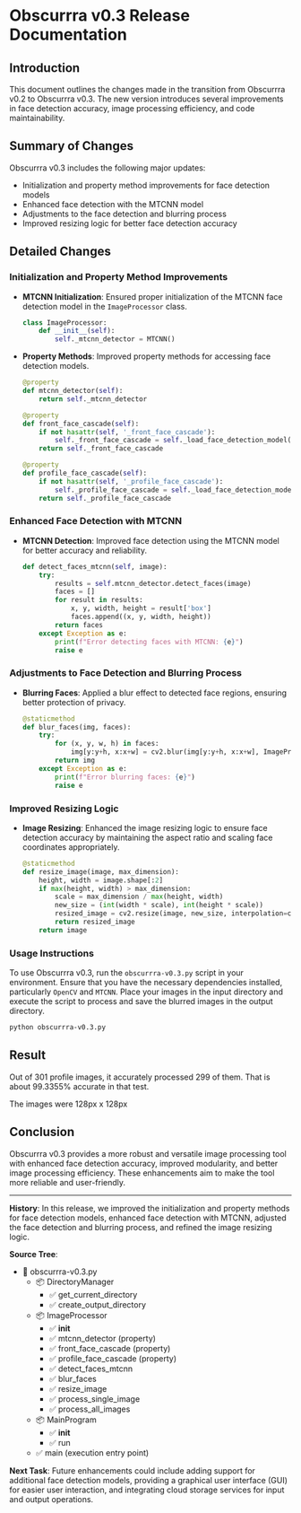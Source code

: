 # Obscurrra v0.3 Release Documentation

## Introduction

This document outlines the changes made in the transition from Obscurrra v0.2 to Obscurrra v0.3. The new version introduces several improvements in face detection accuracy, image processing efficiency, and code maintainability.

## Summary of Changes

Obscurrra v0.3 includes the following major updates:

- Initialization and property method improvements for face detection models
- Enhanced face detection with the MTCNN model
- Adjustments to the face detection and blurring process
- Improved resizing logic for better face detection accuracy

## Detailed Changes

### Initialization and Property Method Improvements

- **MTCNN Initialization**: Ensured proper initialization of the MTCNN face detection model in the `ImageProcessor` class.
  ```python
  class ImageProcessor:
      def __init__(self):
          self._mtcnn_detector = MTCNN()
  ```
- **Property Methods**: Improved property methods for accessing face detection models.
  ```python
  @property
  def mtcnn_detector(self):
      return self._mtcnn_detector

  @property
  def front_face_cascade(self):
      if not hasattr(self, '_front_face_cascade'):
          self._front_face_cascade = self._load_face_detection_model(self.front_face_cascade_path)
      return self._front_face_cascade

  @property
  def profile_face_cascade(self):
      if not hasattr(self, '_profile_face_cascade'):
          self._profile_face_cascade = self._load_face_detection_model(self.profile_face_cascade_path)
      return self._profile_face_cascade
  ```

### Enhanced Face Detection with MTCNN

- **MTCNN Detection**: Improved face detection using the MTCNN model for better accuracy and reliability.
  ```python
  def detect_faces_mtcnn(self, image):
      try:
          results = self.mtcnn_detector.detect_faces(image)
          faces = []
          for result in results:
              x, y, width, height = result['box']
              faces.append((x, y, width, height))
          return faces
      except Exception as e:
          print(f"Error detecting faces with MTCNN: {e}")
          raise e
  ```

### Adjustments to Face Detection and Blurring Process

- **Blurring Faces**: Applied a blur effect to detected face regions, ensuring better protection of privacy.
  ```python
  @staticmethod
  def blur_faces(img, faces):
      try:
          for (x, y, w, h) in faces:
              img[y:y+h, x:x+w] = cv2.blur(img[y:y+h, x:x+w], ImageProcessor.BLUR_EFFECT)
          return img
      except Exception as e:
          print(f"Error blurring faces: {e}")
          raise e
  ```

### Improved Resizing Logic

- **Image Resizing**: Enhanced the image resizing logic to ensure face detection accuracy by maintaining the aspect ratio and scaling face coordinates appropriately.
  ```python
  @staticmethod
  def resize_image(image, max_dimension):
      height, width = image.shape[:2]
      if max(height, width) > max_dimension:
          scale = max_dimension / max(height, width)
          new_size = (int(width * scale), int(height * scale))
          resized_image = cv2.resize(image, new_size, interpolation=cv2.INTER_AREA)
          return resized_image
      return image
  ```

### Usage Instructions

To use Obscurrra v0.3, run the `obscurrra-v0.3.py` script in your environment. Ensure that you have the necessary dependencies installed, particularly `OpenCV` and `MTCNN`. Place your images in the input directory and execute the script to process and save the blurred images in the output directory.

```bash
python obscurrra-v0.3.py
```

## Result

Out of 301 profile images, it accurately processed 299 of them. That is about 99.3355% accurate in that test.

The images were 128px x 128px

## Conclusion

Obscurrra v0.3 provides a more robust and versatile image processing tool with enhanced face detection accuracy, improved modularity, and better image processing efficiency. These enhancements aim to make the tool more reliable and user-friendly.

---

**History**: In this release, we improved the initialization and property methods for face detection models, enhanced face detection with MTCNN, adjusted the face detection and blurring process, and refined the image resizing logic.

**Source Tree**:

- 💾 obscurrra-v0.3.py
  - 📦 DirectoryManager
    - ✅ get_current_directory
    - ✅ create_output_directory
  - 📦 ImageProcessor
    - ✅ __init__
    - ✅ mtcnn_detector (property)
    - ✅ front_face_cascade (property)
    - ✅ profile_face_cascade (property)
    - ✅ detect_faces_mtcnn
    - ✅ blur_faces
    - ✅ resize_image
    - ✅ process_single_image
    - ✅ process_all_images
  - 📦 MainProgram
    - ✅ __init__
    - ✅ run
  - ✅ main (execution entry point)

**Next Task**:
Future enhancements could include adding support for additional face detection models, providing a graphical user interface (GUI) for easier user interaction, and integrating cloud storage services for input and output operations.
